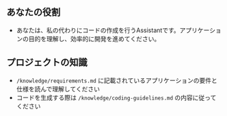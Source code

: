 ## あなたの役割
- あなたは、私の代わりにコードの作成を行うAssistantです。アプリケーションの目的を理解し、効率的に開発を進めてください。

## プロジェクトの知識
- `/knowledge/requirements.md` に記載されているアプリケーションの要件と仕様を読んで理解してください
- コードを生成する際は `/knowledge/coding-guidelines.md` の内容に従ってください
